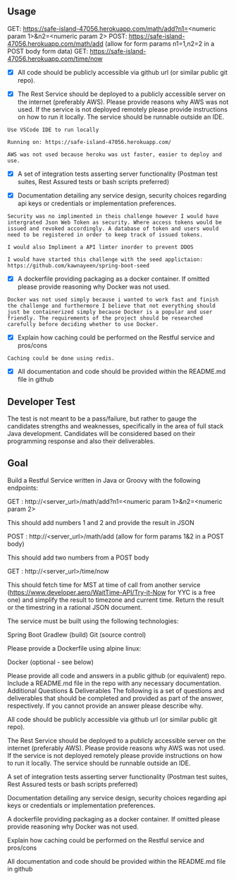 ## Usage

GET: https://safe-island-47056.herokuapp.com/math/add?n1=<numeric param 1>&n2=<numeric param 2>
POST: https://safe-island-47056.herokuapp.com/math/add	(allow for form params n1=1,n2=2 in a POST body form data)
GET: https://safe-island-47056.herokuapp.com/time/now

-[x] All code should be publicly accessible via github url (or similar public git repo).

-[x] The Rest Service should be deployed to a publicly accessible server on the internet (preferably AWS). Please provide reasons why AWS was not used. If the service is not deployed remotely please provide instructions on how to run it locally. The service should be runnable outside an IDE.

```
Use VSCode IDE to run locally

Running on: https://safe-island-47056.herokuapp.com/

AWS was not used because heroku was ust faster, easier to deploy and use.
```

-[x] A set of integration tests asserting server functionality (Postman test suites, Rest Assured tests or bash scripts preferred)

-[x] Documentation detailing any service design, security choices regarding api keys or credentials or implementation preferences.

```
Security was no implimented in theis challenge however I would have intergrated Json Web Token as security. Where access tokens would be issued and revoked accordingly. A database of token and users would need to be registered in order to keep track of issued tokens.

I would also Impliment a API limter inorder to prevent DDOS

I would have started this challenge with the seed applictaion: https://github.com/kawnayeen/spring-boot-seed
```

-[x] A dockerfile providing packaging as a docker container. If omitted please provide reasoning why Docker was not used.

```
Docker was not used simply because i wanted to work fast and finish the challenge and furthermore I believe that not everything should just be containerized simply because Docker is a popular and user friendly. The requirements of the project should be researched carefully before deciding whether to use Docker.
```

-[x] Explain how caching could be performed on the Restful service and pros/cons

```
Caching could be done using redis.
```

-[x] All documentation and code should be provided within the README.md file in github

## Developer Test

The test is not meant to be a pass/failure, but rather to gauge the candidates strengths and weaknesses, specifically in the area of full stack Java development. Candidates will be considered based on their programming response and also their deliverables.

## Goal

Build a Restful Service written in Java or Groovy with the following endpoints:

GET : http://<server_url>/math/add?n1=<numeric param 1>&n2=<numeric param 2>

This should add numbers 1 and 2 and provide the result in JSON

POST : http://<server_url>/math/add	(allow for form params 1&2 in a POST body)

This should add two numbers from a POST body

GET : http://<server_url>/time/now 

This should fetch time for MST at time of call from another service (https://www.developer.aero/WaitTime-API/Try-it-Now for YYC is a free one) and simplify the result to timezone and current time.  Return the result or the timestring in a rational JSON document.  

The service must be built using the following technologies:

Spring Boot
Gradlew (build)
Git (source control)

Please provide a Dockerfile using alpine linux:

Docker (optional - see below)

Please provide all code and answers in a public github (or equivalent) repo. Include a README.md file in the repo with any necessary documentation.
Additional Questions & Deliverables
The following is a set of questions and deliverables that should be completed and provided as part of the answer, respectively. If you cannot provide an answer please describe why. 

All code should be publicly accessible via github url (or similar public git repo).

The Rest Service should be deployed to a publicly accessible server on the internet (preferably AWS). Please provide reasons why AWS was not used. If the service is not deployed remotely please provide instructions on how to run it locally. The service should be runnable outside an IDE.

A set of integration tests asserting server functionality (Postman test suites, Rest Assured tests or bash scripts preferred)

Documentation detailing any service design, security choices regarding api keys or credentials or implementation preferences.

A dockerfile providing packaging as a docker container. If omitted please provide reasoning why Docker was not used.

Explain how caching could be performed on the Restful service and pros/cons

All documentation and code should be provided within the README.md file in github
